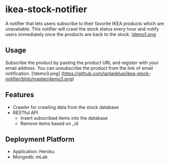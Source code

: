 # ikea-stock-notifier
A notifier that lets users subscribe to their favorite IKEA products which are unavailable. This notifier will crawl the stock status every hour and notify users immediately once the products are back to the stock.
[!demo1.png](https://github.com/lanlanblue/ikea-stock-notifier/blob/master/demo1.png)

## Usage
Subscribe the product by pasting the product URL and register with your email address. You can unsubscribe the product from the link of email notification.
[!demo3.png] (https://github.com/lanlanblue/ikea-stock-notifier/blob/master/demo3.png)

## Features
- Crawler for crawling data from the stock database
- RESTful API
  - Insert subscribed items into the database
  - Remove items based on _id

## Deployment Platform
- Application: Heroku
- Mongodb: mLab
